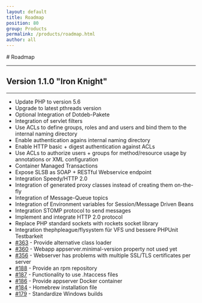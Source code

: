 ```yaml
---
layout: default
title: Roadmap
position: 80
group: Products
permalink: /products/roadmap.html
author: all
---
```


#<i class="fa fa-road"></i> Roadmap
***

## Version 1.1.0 "Iron Knight"
***
* Update PHP to version 5.6
* Upgrade to latest pthreads version
* Optional Integration of Dotdeb-Pakete
* Integration of servlet filters
* Use ACLs to define groups, roles and and users and bind them to the internal naming directory
* Enable authentication agains internal naming directory
* Enable HTTP basic + digest authentication against ACLs
* Use ACLs to authorize users + groups for method/resource usage by annotations or XML configuration
* Container Managed Transactions
* Expose SLSB as SOAP + RESTful Webservice  endpoint
* Integration Speedy/HTTP 2.0
* Integration of generated proxy classes instead of creating them on-the-fly
* Integration of Message-Queue topics
* Integration of Environment variables for Session/Message Driven Beans
* Integration STOMP protocol to send messages
* Implement and integrate HTTP 2.0 protocol
* Replace PHP standard sockets with rockets socket library
* Integration thephpleague/flysystem für VFS und bessere PHPUnit Testbarkeit
* [#363](<{{ "363" | prepend: site.github_issue }}>) - Provide alternative class loader
* [#360](<{{ "360" | prepend: site.github_issue }}>) - Webapp appserver.minimal-version property not used yet
* [#356](<{{ "356" | prepend: site.github_issue }}>) - Webserver has problems with multiple SSL/TLS certificates per server
* [#188](<{{ "188" | prepend: site.github_issue }}>) - Provide an rpm repository
* [#187](<{{ "187" | prepend: site.github_issue }}>) - Functionality to use .htaccess files
* [#186](<{{ "186" | prepend: site.github_issue }}>) - Provide appserver Docker container
* [#184](<{{ "184" | prepend: site.github_issue }}>) - Homebrew installation file
* [#179](<{{ "179" | prepend: site.github_issue }}>) - Standardize Windows builds